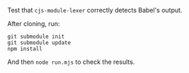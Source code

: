 Test that `cjs-module-lexer` correctly detects Babel's output.

After cloning, run:
```
git submodule init
git submodule update
npm install
```

And then `node run.mjs` to check the results.
